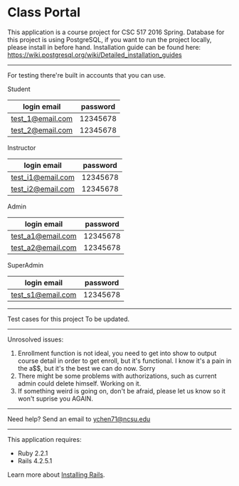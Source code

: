 Class Portal
================

This application is a course project for CSC 517 2016 Spring.
Database for this project is using PostgreSQL, if you want to run the project locally, please install in before hand. Installation guide can be found here: https://wiki.postgresql.org/wiki/Detailed_installation_guides

-----------
For testing there're built in accounts that you can use.

Student

|    login email    |    password   |
| -------------     | ------------- |
| test_1@email.com  |    12345678   |
| test_2@email.com  |    12345678   |


Instructor

|    login email     |    password   |
| -------------      | ------------- |
| test_i1@email.com  |    12345678   |
| test_i2@email.com  |    12345678   |
  
Admin

|    login email     |    password   |
| -------------      | ------------- |
| test_a1@email.com  |    12345678   |
| test_a2@email.com  |    12345678   |
  
SuperAdmin

|    login email     |    password   |
| -------------      | ------------- |
| test_s1@email.com  |    12345678   |

-------------
Test cases for this project
To be updated.

-------------

Unrosolved issues:
  1. Enrollment function is not ideal, you need to get into show to output course detail in order to get enroll, but it's functional. I know it's a pain in the a$$, but it's the best we can do now. Sorry
  2. There might be some problems with authorizations, such as current admin could delete himself. Working on it.
  3. If something weird is going on, don't be afraid, please let us know so it won't suprise you AGAIN.

-----------

Need help? Send an email to ychen71@ncsu.edu 


-------------

This application requires:

- Ruby 2.2.1
- Rails 4.2.5.1

Learn more about [Installing Rails](http://railsapps.github.io/installing-rails.html).
